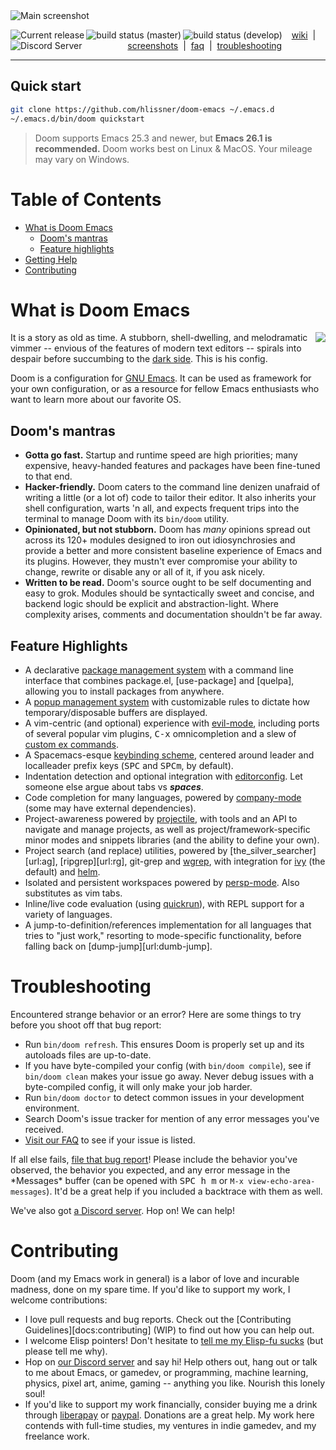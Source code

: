 <img src="https://raw.githubusercontent.com/hlissner/doom-emacs/screenshots/main.png" alt="Main screenshot" />

<img src="https://img.shields.io/github/tag/hlissner/doom-emacs.svg?label=release"
     alt="Current release"
     align="left" />
<a href="https://travis-ci.org/hlissner/doom-emacs">
  <img src="https://img.shields.io/travis/hlissner/doom-emacs/master.svg?label=master"
       alt="build status (master)"
       align="left" />
</a>
<a href="https://travis-ci.org/hlissner/doom-emacs">
  <img src="https://img.shields.io/travis/hlissner/doom-emacs/master.svg?label=develop"
       alt="build status (develop)"
       align="left" />
</a>
<a href="https://discord.gg/bcZ6P3y">
  <img src="https://img.shields.io/badge/Discord-blue.svg?logo=discord"
       alt="Discord Server"
       align="left" />
</a>

<p align="center">
  <a href="/../../wiki">wiki</a>&nbsp; |&nbsp;
  <a href="/../../tree/screenshots">screenshots</a>&nbsp; |&nbsp;
  <a href="/../../faq.org">faq</a>&nbsp; |&nbsp;
  <a href="/../../wiki/FAQ#troubleshooting">troubleshooting</a>
  <!--a href="CHANGELOG.org">changelog</a-->
</p>

- - -

Quick start
-----------

```bash
git clone https://github.com/hlissner/doom-emacs ~/.emacs.d
~/.emacs.d/bin/doom quickstart
```

> Doom supports Emacs 25.3 and newer, but **Emacs 26.1 is recommended.** Doom
> works best on Linux & MacOS. Your mileage may vary on Windows.


Table of Contents
==================
- [What is Doom Emacs](#what-is-doom-emacs)
    - [Doom's mantras](#dooms-mantras)
    - [Feature highlights](#feature-highlights)
- [Getting Help](#getting-help)
- [Contributing](#contributing)


What is Doom Emacs
==================

<a href="http://ultravioletbat.deviantart.com/art/Yay-Evil-111710573">
  <img src="https://github.com/hlissner/doom-emacs/raw/screenshots/cacochan.png" align="right" />
</a>

It is a story as old as time. A stubborn, shell-dwelling, and melodramatic
vimmer -- envious of the features of modern text editors -- spirals into despair
before succumbing to the [dark side][url:evil-mode]. This is his config.

Doom is a configuration for [GNU Emacs](https://www.gnu.org/software/emacs/). It
can be used as framework for your own configuration, or as a resource for fellow
Emacs enthusiasts who want to learn more about our favorite OS.

Doom's mantras
--------------
- **Gotta go fast.** Startup and runtime speed are high priorities; many
  expensive, heavy-handed features and packages have been fine-tuned to that
  end.
- **Hacker-friendly.** Doom caters to the command line denizen unafraid of
  writing a little (or a lot of) code to tailor their editor. It also inherits
  your shell configuration, warts 'n all, and expects frequent trips into the
  terminal to manage Doom with its `bin/doom` utility.
- **Opinionated, but not stubborn.** Doom has _many_ opinions spread out across
  its 120+ modules designed to iron out idiosynchrosies and provide a better and
  more consistent baseline experience of Emacs and its plugins. However, they
  mustn't ever compromise your ability to change, rewrite or disable any or all
  of it, if you ask nicely.
- **Written to be read.** Doom's source ought to be self documenting and easy to
  grok. Modules should be syntactically sweet and concise, and backend logic
  should be explicit and abstraction-light. Where complexity arises, comments
  and documentation shouldn't be far away.

Feature Highlights
------------------
- A declarative [package management system][doom:packages] with a command line
  interface that combines package.el, [use-package] and [quelpa], allowing you
  to install packages from anywhere.
- A [popup management system][doom:popups] with customizable rules to dictate
  how temporary/disposable buffers are displayed.
- A vim-centric (and optional) experience with [evil-mode][url:evil-mode],
  including ports of several popular vim plugins, <kbd>C-x</kbd> omnicompletion
  and a slew of [custom ex commands][doom:commands].
- A Spacemacs-esque [keybinding scheme][doom:bindings], centered around leader
  and localleader prefix keys (<kbd>SPC</kbd> and <kbd>SPC</kbd><kbd>m</kbd>, by
  default).
- Indentation detection and optional integration with
  [editorconfig][url:editorconfig]. Let someone else argue about tabs vs
  ___***spaces***___.
- Code completion for many languages, powered by
  [company-mode][url:company-mode] (some may have external dependencies).
- Project-awareness powered by [projectile][url:projectile], with tools and an
  API to navigate and manage projects, as well as project/framework-specific
  minor modes and snippets libraries (and the ability to define your own).
- Project search (and replace) utilities, powered by
  [the_silver_searcher][url:ag], [ripgrep][url:rg], git-grep and
  [wgrep][url:wgrep], with integration for [ivy][url:ivy] (the default) and
  [helm][url:helm].
- Isolated and persistent workspaces powered by [persp-mode][url:persp-mode].
  Also substitutes as vim tabs.
- Inline/live code evaluation (using [quickrun][url:quickrun]), with REPL
  support for a variety of languages.
- A jump-to-definition/references implementation for all languages that tries to
  "just work," resorting to mode-specific functionality, before falling back on
  [dump-jump][url:dumb-jump].


Troubleshooting
===============

Encountered strange behavior or an error? Here are some things to try before you
shoot off that bug report:

- Run `bin/doom refresh`. This ensures Doom is properly set up and its autoloads
  files are up-to-date.
- If you have byte-compiled your config (with `bin/doom compile`), see if
  `bin/doom clean` makes your issue go away. Never debug issues with a
  byte-compiled config, it will only make your job harder.
- Run `bin/doom doctor` to detect common issues in your development environment.
- Search Doom's issue tracker for mention of any error messages you've received.
- [Visit our FAQ][docs:faq] to see if your issue is listed.

If all else fails, [file that bug report][github:new-issue]! Please include the
behavior you've observed, the behavior you expected, and any error message in
the \*Messages\* buffer (can be opened with <kbd>SPC h m</kbd> or `M-x
view-echo-area-messages`). It'd be a great help if you included a backtrace with
them as well.

We've also got [a Discord server][url:discord]. Hop on! We can help!


Contributing
============

Doom (and my Emacs work in general) is a labor of love and incurable madness,
done on my spare time. If you'd like to support my work, I welcome
contributions:

- I love pull requests and bug reports. Check out the [Contributing
  Guidelines][docs:contributing] (WIP) to find out how you can help out.
- I welcome Elisp pointers! Don't hesitate to [tell me my Elisp-fu
  sucks][github:new-issue] (but please tell me why).
- Hop on [our Discord server][url:discord] and say hi! Help others out, hang out
  or talk to me about Emacs, or gamedev, or programming, machine learning,
  physics, pixel art, anime, gaming -- anything you like. Nourish this lonely
  soul!
- If you'd like to support my work financially, consider buying me a drink
  through [liberapay][url:liberapay] or [paypal][url:paypal]. Donations are a
  great help. My work here contends with full-time studies, my ventures in indie
  gamedev, and my freelance work.


<!-- [docs:wiki]: docs/index.org -->
<!-- [docs:wiki-quickstart]: docs/getting-started.org -->
<!-- [docs:wiki-modules]: docs/modules.org -->
<!-- [docs:wiki-customization]: docs/customize.org -->
<!-- [docs:contributing]: docs/contribute.org -->
<!-- [docs:faq]: docs/faq.org -->
[docs:faq]: /../../wiki/FAQ

[github:new-issue]: https://github.com/hlissner/doom-emacs/issues/new
[doom:bindings]: modules/config/default/+evil-bindings.el
[doom:commands]: modules/editor/evil/+commands.el
[doom:packages]: core/autoload/packages.el
[doom:popups]: modules/ui/popup/README.org

[url:discord]: https://discord.gg/bcZ6P3y
[url:liberapay]: https://liberapay.com/hlissner/donate
[url:paypal]: https://paypal.me/henriklissner/10

[url:company-mode]: https://github.com/company-mode/company-mode
[url:doom-themes]: https://github.com/hlissner/emacs-doom-themes
[url:editorconfig]: http://editorconfig.org/
[url:evil-mode]: https://github.com/emacs-evil/evil
[url:helm]: https://github.com/emacs-helm/helm
[url:ivy]: https://github.com/abo-abo/swiper
[url:persp-mode]: https://github.com/Bad-ptr/persp-mode.el
[url:projectile]: https://github.com/bbatsov/projectile
[url:quelpa]: https://github.com/quelpa/quelpa
[url:quickrun]: https://github.com/syohex/emacs-quickrun
[url:ripgrep]: https://github.com/BurntSushi/ripgrep
[url:the_silver_searcher]: https://github.com/ggreer/the_silver_searcher
[url:use-package]: https://github.com/jwiegley/use-package
[url:wgrep]: https://github.com/mhayashi1120/Emacs-wgrep
